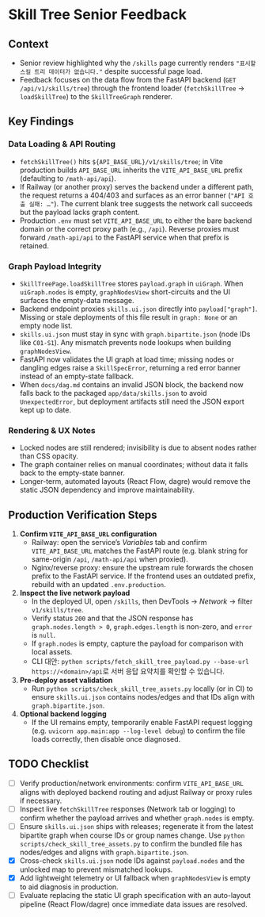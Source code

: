 # Skill Tree Senior Feedback

## Context
- Senior review highlighted why the `/skills` page currently renders `"표시할 스킬 트리 데이터가 없습니다."` despite successful page load.
- Feedback focuses on the data flow from the FastAPI backend (`GET /api/v1/skills/tree`) through the frontend loader (`fetchSkillTree` → `loadSkillTree`) to the `SkillTreeGraph` renderer.

## Key Findings

### Data Loading & API Routing
- `fetchSkillTree()` hits `${API_BASE_URL}/v1/skills/tree`; in Vite production builds `API_BASE_URL` inherits the `VITE_API_BASE_URL` prefix (defaulting to `/math-api/api`).
- If Railway (or another proxy) serves the backend under a different path, the request returns a 404/403 and surfaces as an error banner (`"API 호출 실패: …"`). The current blank tree suggests the network call succeeds but the payload lacks graph content.
- Production `.env` must set `VITE_API_BASE_URL` to either the bare backend domain or the correct proxy path (e.g., `/api`). Reverse proxies must forward `/math-api/api` to the FastAPI service when that prefix is retained.

### Graph Payload Integrity
- `SkillTreePage.loadSkillTree` stores `payload.graph` in `uiGraph`. When `uiGraph.nodes` is empty, `graphNodesView` short-circuits and the UI surfaces the empty-data message.
- Backend endpoint proxies `skills.ui.json` directly into `payload["graph"]`. Missing or stale deployments of this file result in `graph: None` or an empty node list.
- `skills.ui.json` must stay in sync with `graph.bipartite.json` (node IDs like `C01-S1`). Any mismatch prevents node lookups when building `graphNodesView`.
- FastAPI now validates the UI graph at load time; missing nodes or dangling edges raise a `SkillSpecError`, returning a red error banner instead of an empty-state fallback.
- When `docs/dag.md` contains an invalid JSON block, the backend now falls back to the packaged `app/data/skills.json` to avoid `UnexpectedError`, but deployment artifacts still need the JSON export kept up to date.

### Rendering & UX Notes
- Locked nodes are still rendered; invisibility is due to absent nodes rather than CSS opacity.
- The graph container relies on manual coordinates; without data it falls back to the empty-state banner.
- Longer-term, automated layouts (React Flow, dagre) would remove the static JSON dependency and improve maintainability.

## Production Verification Steps
1. **Confirm `VITE_API_BASE_URL` configuration**
   - Railway: open the service’s *Variables* tab and confirm `VITE_API_BASE_URL` matches the FastAPI route (e.g. blank string for same-origin `/api`, `/math-api/api` when proxied).
   - Nginx/reverse proxy: ensure the upstream rule forwards the chosen prefix to the FastAPI service. If the frontend uses an outdated prefix, rebuild with an updated `.env.production`.
2. **Inspect the live network payload**
   - In the deployed UI, open `/skills`, then DevTools → *Network* → filter `v1/skills/tree`.
   - Verify status `200` and that the JSON response has `graph.nodes.length > 0`, `graph.edges.length` is non-zero, and `error` is `null`.
   - If `graph.nodes` is empty, capture the payload for comparison with local assets.
   - CLI 대안: `python scripts/fetch_skill_tree_payload.py --base-url https://<domain>/api`로 서버 응답 요약치를 확인할 수 있습니다.
3. **Pre-deploy asset validation**
   - Run `python scripts/check_skill_tree_assets.py` locally (or in CI) to ensure `skills.ui.json` contains nodes/edges and that IDs align with `graph.bipartite.json`.
4. **Optional backend logging**
   - If the UI remains empty, temporarily enable FastAPI request logging (e.g. `uvicorn app.main:app --log-level debug`) to confirm the file loads correctly, then disable once diagnosed.

## TODO Checklist
- [ ] Verify production/network environments: confirm `VITE_API_BASE_URL` aligns with deployed backend routing and adjust Railway or proxy rules if necessary.
- [ ] Inspect live `fetchSkillTree` responses (Network tab or logging) to confirm whether the payload arrives and whether `graph.nodes` is empty.
- [ ] Ensure `skills.ui.json` ships with releases; regenerate it from the latest bipartite graph when course IDs or group names change. Use `python scripts/check_skill_tree_assets.py` to confirm the bundled file has nodes/edges and aligns with `graph.bipartite.json`.
- [x] Cross-check `skills.ui.json` node IDs against `payload.nodes` and the unlocked map to prevent mismatched lookups.
- [x] Add lightweight telemetry or UI fallback when `graphNodesView` is empty to aid diagnosis in production.
- [ ] Evaluate replacing the static UI graph specification with an auto-layout pipeline (React Flow/dagre) once immediate data issues are resolved.
